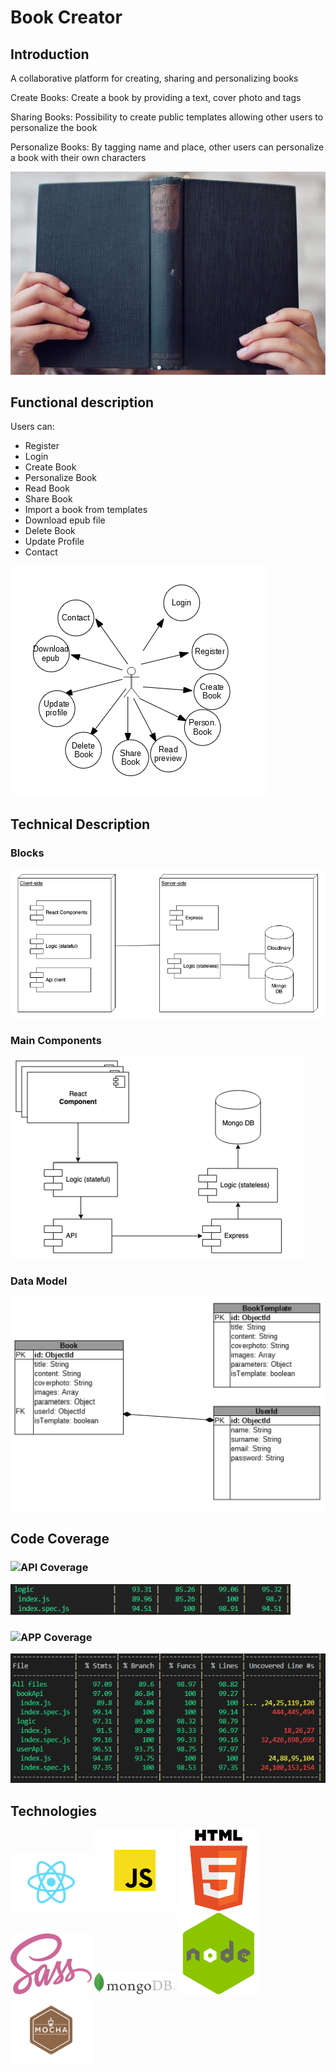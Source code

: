 # Book Creator

## Introduction

A collaborative platform for creating, sharing and personalizing books

Create Books: Create a book by providing a text, cover photo and tags

Sharing Books: Possibility to create public templates allowing other users to personalize the book

Personalize Books: By tagging name and place, other users can personalize a book with their own characters

![Introduction](./images/Cover.PNG)


## Functional description

Users can: 

* Register
* Login
* Create Book
* Personalize Book
* Read Book
* Share Book
* Import a book from templates
* Download epub file
* Delete Book
* Update Profile
* Contact

![usecases](./images/use-cases.PNG)

## Technical Description

### Blocks
![blocks](./images/blocks.PNG)

### Main Components
![components](./images/components.PNG)

### Data Model
![datamodel](./images/datamodel.PNG)

## Code Coverage

### ![API Coverage](https://img.shields.io/badge/API_Coverage-93%25-green.svg)
![API Coverage](./images/Api-code-coverage.PNG)


### ![APP Coverage](https://img.shields.io/badge/APP_Coverage-97%25-green.svg)
![APP Coverage](./images/App-code-coverage.PNG)

## Technologies

<div>
<img src="images/logos/react.png" alt="react" width="130px" />

<img src="images/logos/javascript.png" alt="javascript" width="130px" />

<img src="images/logos/html.png" alt="html" width="130px" />

<img src="images/logos/sass.png" alt="sass" width="130px" />

<img src="images/logos/mongo.png" alt="mongo" width="130px" />

<img src="images/logos/node.png" alt="node" width="130px" />

<img src="images/logos/mocha.png" alt="mocha" width="130px" />

</div>
